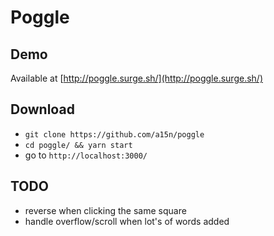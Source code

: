 # Poggle

## Demo
Available at [http://poggle.surge.sh/](http://poggle.surge.sh/)

## Download
* `git clone https://github.com/a15n/poggle`
* `cd poggle/ && yarn start`
* go to `http://localhost:3000/`

## TODO
* reverse when clicking the same square
* handle overflow/scroll when lot's of words added
